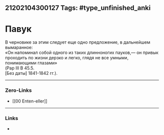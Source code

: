 21202104300127
Tags: #type_unfinished_anki 
---
# Павук

В черновике за этим следует еще одно предложение, в дальнейшем вымаранное: <br>«Он напоминал собой одного из таких длинноногих пауков,— он привык проходить по жизни дерзко и легко, глядя не все умными, понимающими глазами» <br>(Pap III B 45.5. <br>[Без даты] 1841-1842 гг.). 

---
### Zero-Links
- [[00 Enten-eller]]
---
### Links
-